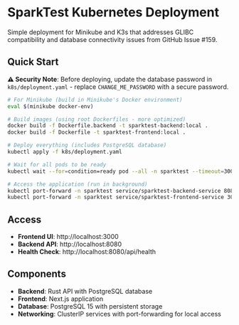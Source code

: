 # SparkTest Kubernetes Deployment

Simple deployment for Minikube and K3s that addresses GLIBC compatibility and database connectivity issues from GitHub Issue #159.

## Quick Start

**⚠️ Security Note**: Before deploying, update the database password in `k8s/deployment.yaml` - replace `CHANGE_ME_PASSWORD` with a secure password.

```bash
# For Minikube (build in Minikube's Docker environment)
eval $(minikube docker-env)

# Build images (using root Dockerfiles - more optimized)
docker build -f Dockerfile.backend -t sparktest-backend:local .
docker build -f Dockerfile -t sparktest-frontend:local .

# Deploy everything (includes PostgreSQL database)
kubectl apply -f k8s/deployment.yaml

# Wait for all pods to be ready
kubectl wait --for=condition=ready pod --all -n sparktest --timeout=300s

# Access the application (run in background)
kubectl port-forward -n sparktest service/sparktest-backend-service 8080:8080 > /dev/null 2>&1 &
kubectl port-forward -n sparktest service/sparktest-frontend-service 3000:3000 > /dev/null 2>&1 &
```

## Access

- **Frontend UI**: http://localhost:3000
- **Backend API**: http://localhost:8080
- **Health Check**: http://localhost:8080/api/health

## Components

- **Backend**: Rust API with PostgreSQL database
- **Frontend**: Next.js application 
- **Database**: PostgreSQL 15 with persistent storage
- **Networking**: ClusterIP services with port-forwarding for local access
